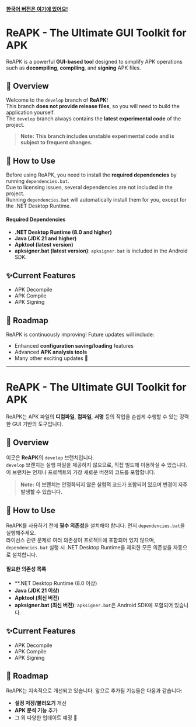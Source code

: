 #### [한국어 버전은 여기에 있어요!](https://github.com/Koharu0/ReAPK?tab=readme-ov-file#reapk---the-ultimate-gui-toolkit-for-apk-1)
# ReAPK - The Ultimate GUI Toolkit for APK
ReAPK is a powerful **GUI-based tool** designed to simplify APK operations such as **decompiling**, **compiling**, and **signing** APK files.

## 📖 Overview
Welcome to the `develop` branch of **ReAPK**!<br>
This branch **does not provide release files**, so you will need to build the application yourself.<br>
The `develop` branch always contains the **latest experimental code** of the project.

> **Note:** **This branch includes unstable experimental code and is subject to frequent changes.**
 
## 🚀 How to Use
Before using ReAPK, you need to install the **required dependencies** by running `dependencies.bat`.<br>
Due to licensing issues, several dependencies are not included in the project.<br>
Running `dependencies.bat` will automatically install them for you, except for the .NET Desktop Runtime.

#### Required Dependencies
- **.NET Desktop Runtime (8.0 and higher)**
- **Java (JDK 21 and higher)**
- **Apktool (latest version)**
- **apksigner.bat (latest version)**: `apksigner.bat` is included in the Android SDK.

## ✨Current Features

- APK Decompile
- APK Compile
- APK Signing

## 🌟 Roadmap
ReAPK is continuously improving! Future updates will include:
- Enhanced **configuration saving/loading** features
- Advanced **APK analysis tools**
- Many other exciting updates 🚀
---
# ReAPK - The Ultimate GUI Toolkit for APK
ReAPK는 APK 파일의 **디컴파일**, **컴파일**, **서명** 등의 작업을 손쉽게 수행할 수 있는 강력한 GUI 기반의 도구입니다.

## 📖 Overview

이곳은 **ReAPK**의 `develop` 브랜치입니다.<br>`develop` 브랜치는 실행 파일을 제공하지 않으므로, 직접 빌드해 이용하실 수 있습니다.<br>이 브랜치는 언제나 프로젝트의 가장 새로운 버전의 코드를 포함합니다.

> **Note:** **이 브랜치는 안정화되지 않은 실험적 코드가 포함되어 있으며 변경이 자주 발생할 수 있습니다.**

## 🚀 How to Use
ReAPK를 사용하기 전에 **필수 의존성**을 설치해야 합니다.  먼저 `dependencies.bat`을 실행해주세요.<br>
라이선스 관련 문제로 여러 의존성이 프로젝트에 포함되어 있지 않으며, `dependencies.bat` 실행 시 .NET Desktop Runtime을 제외한 모든 의존성을 자동으로 설치합니다.<br>
#### 필요한 의존성 목록
- **.NET Desktop Runtime (8.0 이상)
- **Java (JDK 21 이상)**
- **Apktool (최신 버전)**
- **apksigner.bat (최신 버전)**: `apksigner.bat`은 Android SDK에 포함되어 있습니다.

## ✨Current Features

- APK Decompile
- APK Compile
- APK Signing

## 🌟 Roadmap
ReAPK는 지속적으로 개선되고 있습니다. 앞으로 추가될 기능들은 다음과 같습니다:
- **설정 저장/불러오기** 개선
- **APK 분석 기능** 추가
- 그 외 다양한 업데이트 예정 🚀
